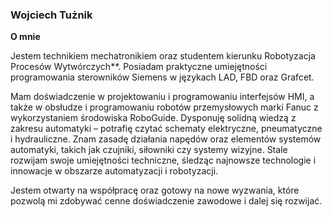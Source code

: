 
### Wojciech Tużnik

**O mnie**

Jestem technikiem mechatronikiem oraz studentem kierunku Robotyzacja Procesów Wytwórczych**. Posiadam praktyczne umiejętności programowania sterowników Siemens w językach LAD, FBD oraz Grafcet.

Mam doświadczenie w projektowaniu i programowaniu interfejsów  HMI, a także w obsłudze i programowaniu robotów przemysłowych marki Fanuc z wykorzystaniem środowiska  RoboGuide.
Dysponuję solidną wiedzą z zakresu automatyki – potrafię czytać schematy elektryczne, pneumatyczne i hydrauliczne. Znam zasadę działania napędów oraz elementów systemów automatyki, takich jak czujniki, siłowniki czy systemy wizyjne.
Stale rozwijam swoje umiejętności techniczne, śledząc najnowsze technologie i innowacje w obszarze automatyzacji i robotyzacji. 

Jestem otwarty na współpracę oraz gotowy na nowe wyzwania, które pozwolą mi zdobywać cenne doświadczenie zawodowe i dalej się rozwijać.

